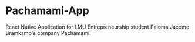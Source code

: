 # Pachamami-App
React Native Application for LMU Entrepreneurship student Paloma Jacome Bramkamp's company Pachamami. 
